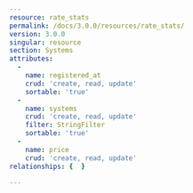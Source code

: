 ```yaml
---
resource: rate_stats
permalink: /docs/3.0.0/resources/rate_stats/
version: 3.0.0
singular: resource
section: Systems
attributes:
  -
    name: registered_at
    crud: 'create, read, update'
    sortable: 'true'
  -
    name: systems
    crud: 'create, read, update'
    filter: StringFilter
    sortable: 'true'
  -
    name: price
    crud: 'create, read, update'
relationships: {  }

---
```

